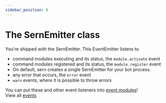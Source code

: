 ```yaml
---
sidebar_position: 6
---
```


# The SernEmitter class
You're shipped with the SernEmitter. This EventEmitter listens to
- command modules executing and its status, the `module.activate` event
- command modules registered and its status, the `module.register` event
- On default, sern creates a single SernEmitter for your bot process.
- any error that occurs, the `error` event
- `warn` events, where it is possible to throw errors

You can put these and other event listeners into [event modules](./first-event.md)! 
<br/>View all <a href="https://sern.dev/docs/api/modules#serneventsmapping">events</a>
